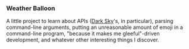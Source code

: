 ### Weather Balloon

A little project to learn about APIs ([Dark Sky](https://developer.forecast.io/)'s,
in particular), parsing command-line arguments, putting an unreasonable amount of
emoji in a command-line program, "because it makes me gleeful"-driven
development, and whatever other interesting things I discover.
